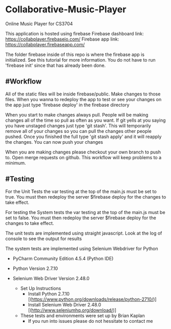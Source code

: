 # Collaborative-Music-Player
Online Music Player for CS3704

This application is hosted using firebase
Firebase dashboard link: https://collabplayer.firebaseio.com/
Firebase app link: https://collabplayer.firebaseapp.com/

The folder firebase inside of this repo is where the firebase app is initialized.
See this tutorial for more information. You do not have to run 'firebase init' since that has already been done.

#Workflow
---------

All of the static files will be inside firebase/public.
Make changes to those files.
When you wanna to redeploy the app to test or see your changes on the app just type 'firebase deploy' in the firebase directory

When you start to make changes always pull. People will be making changes all of the time so pull as often as you want.
If git yells at you saying you have unstaged changes just type 'git stash'. This will temporarily remove all of your changes so you can pull the changes other people pushed. Once you finished the full type 'git stash apply' and it will reapply the changes. You can now push your changes

When you are making changes please checkout your own branch to push to. Open merge requests on github. This workflow will keep problems to a minimum.

#Testing
--------
For the Unit Tests the var testing at the top of the main.js must be set to true.
You must then redeploy the server $firebase deploy for the changes to take effect.

For testing the System tests the var testing at the top of the main.js must be set to false.
You must then redeploy the server $firebase deploy for the changes to take effect.

The unit tests are implemented using straight javascript. Look at the log of console to see the output for results

The system tests are implemented using Selenium Webdriver for Python
- PyCharm Community Edition 4.5.4 (Python IDE)
- Python Version 2.7.10
- Selenium Web Driver Version 2.48.0

  - Set Up Instructions
    - Install Python 2.7.10 [(https://www.python.org/downloads/release/python-2710/)]
    - Install Selenium Web Driver 2.48.0 [(http://www.seleniumhq.org/download/)]
  - These tests and environments were set up by Brian Kaplan
    - If you run into issues please do not hessitate to contact me




